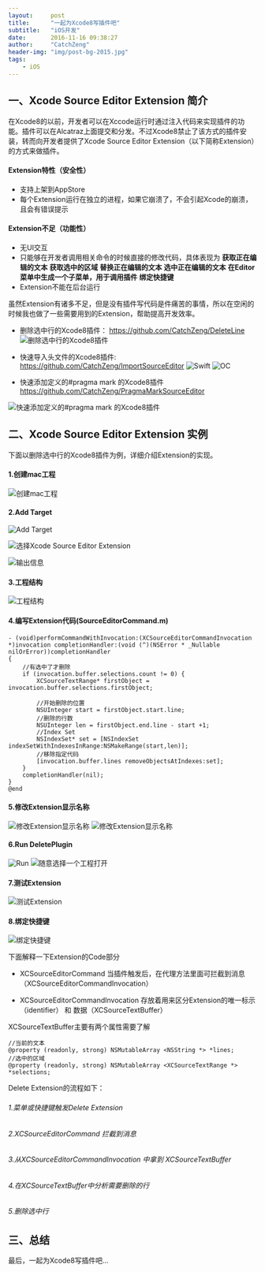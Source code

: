 ```yaml
---
layout:     post
title:      "一起为Xcode8写插件吧"
subtitle:   "iOS开发"
date:       2016-11-16 09:38:27 
author:     "CatchZeng"
header-img: "img/post-bg-2015.jpg"
tags:
    - iOS
---
```

<span id="busuanzi_container_page_pv"></span>

## 一、Xcode Source Editor Extension 简介
在Xcode8的以前，开发者可以在Xccode运行时通过注入代码来实现插件的功能。插件可以在Alcatraz上面提交和分发。不过Xcode8禁止了该方式的插件安装，转而向开发者提供了Xcode Source Editor Extension（以下简称Extension）的方式来做插件。

#### Extension特性（安全性）
* 支持上架到AppStore
* 每个Extension运行在独立的进程，如果它崩溃了，不会引起Xcode的崩溃，且会有错误提示

#### Extension不足（功能性）
* 无UI交互
* 只能够在开发者调用相关命令的时候直接的修改代码，具体表现为
**获取正在编辑的文本**
**获取选中的区域**
**替换正在编辑的文本**
**选中正在编辑的文本**
**在Editor菜单中生成一个子菜单，用于调用插件**
**绑定快捷键**
* Extension不能在后台运行

虽然Extension有诸多不足，但是没有插件写代码是件痛苦的事情，所以在空闲的时候我也做了一些需要用到的Extension，帮助提高开发效率。

* 删除选中行的Xcode8插件：
https://github.com/CatchZeng/DeleteLine
![删除选中行的Xcode8插件](https://github.com/CatchZeng/DeleteLine/raw/master/demo.gif)

* 快速导入头文件的Xcode8插件: 
https://github.com/CatchZeng/ImportSourceEditor
![Swift](https://github.com/CatchZeng/ImportSourceEditor/raw/master/swiftDemo.gif)
![OC](https://github.com/CatchZeng/ImportSourceEditor/raw/master/demo.gif)

* 快速添加定义的#pragma mark 的Xcode8插件
https://github.com/CatchZeng/PragmaMarkSourceEditor

![快速添加定义的#pragma mark 的Xcode8插件](https://github.com/CatchZeng/PragmaMarkSourceEditor/raw/master/demo.gif)

## 二、Xcode Source Editor Extension 实例
下面以删除选中行的Xcode8插件为例，详细介绍Extension的实现。
#### 1.创建mac工程
![创建mac工程](/img/in-post/post-pulgin/1.png)

#### 2.Add Target
![Add Target](/img/in-post/post-pulgin/2.png)

![选择Xcode Source Editor Extension ](/img/in-post/post-pulgin/3.png)

![输出信息](/img/in-post/post-pulgin/4.png)

#### 3.工程结构
![工程结构](/img/in-post/post-pulgin/5.png)

#### 4.编写Extension代码(SourceEditorCommand.m)

```
- (void)performCommandWithInvocation:(XCSourceEditorCommandInvocation *)invocation completionHandler:(void (^)(NSError * _Nullable nilOrError))completionHandler
{
    //有选中了才删除
    if (invocation.buffer.selections.count != 0) {
        XCSourceTextRange* firstObject = invocation.buffer.selections.firstObject;
        
        //开始删除的位置
        NSUInteger start = firstObject.start.line;
        //删除的行数
        NSUInteger len = firstObject.end.line - start +1;
        //Index Set
        NSIndexSet* set = [NSIndexSet indexSetWithIndexesInRange:NSMakeRange(start,len)];
        //移除指定代码
        [invocation.buffer.lines removeObjectsAtIndexes:set];
    }
    completionHandler(nil);
}
@end
```

#### 5.修改Extension显示名称
![修改Extension显示名称](/img/in-post/post-pulgin/6.png)
![修改Extension显示名称](/img/in-post/post-pulgin/7.png)

#### 6.Run DeletePlugin
![Run](/img/in-post/post-pulgin/8.png)
![随意选择一个工程打开](/img/in-post/post-pulgin/9.png)

#### 7.测试Extension
![测试Extension](/img/in-post/post-pulgin/10.png)

#### 8.绑定快捷键
![绑定快捷键](/img/in-post/post-pulgin/11.png)

下面解释一下Extension的Code部分

* XCSourceEditorCommand 当插件触发后，在代理方法里面可拦截到消息（XCSourceEditorCommandInvocation）

* XCSourceEditorCommandInvocation 存放着用来区分Extension的唯一标示（identifier） 和 数据（XCSourceTextBuffer）

XCSourceTextBuffer主要有两个属性需要了解 
```
//当前的文本
@property (readonly, strong) NSMutableArray <NSString *> *lines;
//选中的区域
@property (readonly, strong) NSMutableArray <XCSourceTextRange *> *selections;
```
Delete Extension的流程如下：

###### 1.菜单或快捷键触发Delete Extension
###### 2.XCSourceEditorCommand 拦截到消息
###### 3.从XCSourceEditorCommandInvocation 中拿到 XCSourceTextBuffer
###### 4.在XCSourceTextBuffer中分析需要删除的行
###### 5.删除选中行

## 三、总结
最后，一起为Xcode8写插件吧...